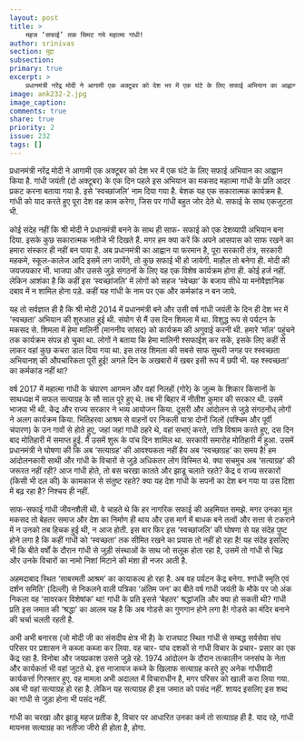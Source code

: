 ```yaml
---
layout: post
title: >
    महज ‘सफाई’ तक सिमट गये महात्मा गांधी!
author: srinivas
section: मुद्दा
subsection:
primary: true
excerpt: >
    प्रधानमंत्री नरेंद्र मोदी ने आगामी एक अक्टूबर को देश भर में एक घंटे के लिए सफाई अभियान का आह्वान किया है. गांधी जयंती (दो अक्टूबर) के एक दिन पहले इस अभियान का मकसद महात्मा गांधी के प्रति आदर प्रकट करना बताया गया है. इसे ‘स्वच्छांजलि’ नाम दिया गया है.
image: ank232-2.jpg
image_caption: 
comments: true
share: true
priority: 2
issue: 232
tags: []
---
```


प्रधानमंत्री नरेंद्र मोदी ने आगामी एक अक्टूबर को देश भर में एक घंटे के लिए सफाई अभियान का आह्वान किया है. गांधी जयंती (दो अक्टूबर) के एक दिन पहले इस अभियान का मकसद महात्मा गांधी के प्रति आदर प्रकट करना बताया गया है. इसे ‘स्वच्छांजलि’ नाम दिया गया है. बेशक यह एक सकारात्मक कार्यक्रम है. गांधी को याद करते हुए पूरा देश वह काम करेगा, जिस पर गांधी बहुत जोर देते थे. सफाई के साथ एकजुटता भी.

कोई संदेह नहीं कि श्री मोदी ने प्रधानमंत्री बनने के साथ ही साफ- सफाई को एक देशव्यापी अभियान बना दिया. इसके कुछ सकारात्मक नतीजे भी दिखते हैं. मगर हम क्या करें कि अपने आसपास को साफ रखने का हमारा संस्कार ही नहीं बन पाया है. अब प्रधानमंत्री का आह्वान या फरमान है, पूरा सरकारी तंत्र, सरकारी महकमे, स्कूल-कालेज आदि इसमें लग जायेंगे, तो कुछ सफाई भी हो जायेगी. माहौल तो बनेगा ही. मोदी की जयजयकार भी. भाजपा और उससे जुड़े संगठनों के लिए यह एक विशेष कार्यक्रम होगा ही. कोई हर्ज नहीं. लेकिन आशंका है कि कहीं इस ‘स्वच्छांजलि’ में लोगों  को सहज ‘स्वेच्छा’ के बजाय सीधे या मनोवैज्ञानिक दबाव में न शामिल होना पड़े. कहीं यह गांधी के नाम पर एक और कर्मकांड न बन जाये.

यह तो सर्वज्ञात ही है कि श्री मोदी 2014 में प्रधानमंत्री बने और उसी वर्ष गांधी जयंती के दिन ही देश भर में ‘स्वच्छता’ अभियान की शुरुआत हुई थी. संयोग से मैं उस दिन शिमला में था. विशुद्ध रूप से पर्यटन के मकसद से. शिमला में हेमा मालिनी (माननीय सांसद) को कार्यक्रम की अगुवाई करनी थी. हमारे  ‘मॉल’ पहुंचने तक कार्यक्रम संपन्न हो चुका था. लोगों ने बताया कि हेमा मालिनी श्सफाईश् कर सकें, इसके लिए कहीं से लाकर वहां कुछ कचरा डाल दिया गया था. इस तरह शिमला की सबसे साफ सुथरी जगह पर श्स्वच्छता अभियानश् की औपचारिकता पूरी हुई! अगले दिन के अखबारों में खबर इसी रूप में छपी भी. यह श्स्वच्छता’ का कर्मकांड नहीं था?

वर्ष 2017 में महात्मा गांधी के चंपारण आगमन और वहां निलहों (गोरे) के जुल्म के शिकार किसानों के साथध्पक्ष में सफल सत्याग्रह के सौ साल पूरे हुए थे. तब भी बिहार में नीतीश कुमार की सरकार थी. उसमें भाजपा भी थी. केंद्र और राज्य सरकार ने भव्य आयोजन किया. दूसरी और आंदोलन से जुड़े संगठनोंध् लोगों ने अलग कार्यक्रम किया. भितिहरवा आश्रम से वाहनों पर निकली यात्रा दोनों जिलों (पश्चिम और पूर्वी चंपारण) के उन गावों से होते हुए, जहां जहां गांधी ठहरे थे, वहां सभाएं करते, रात्रि विश्राम करते हुए, दस दिन बाद मोतिहारी में समाप्त हुई. मैं उसमें शुरू के पांच दिन शामिल था. सरकारी समारोह मोतिहारी में हुआ. उसमें प्रधानमंत्री ने घोषणा की कि अब ‘सत्याग्रह’ की आवश्यकता नहीं हैय अब ‘स्वच्छाग्रह’ का समय है! हम आंदोलनकारी साथी और गांधी के विचारों से जुड़े अधिकतर लोग विस्मित थे. क्या सचमुच अब ‘सत्याग्रह’ की जरूरत नहीं रही? आज गांधी होते, तो बस चरखा कातते और झाडू चलाते रहते? केंद्र व राज्य सरकारों (किसी भी दल की) के कामकाज से संतुष्ट रहते? क्या यह देश गांधी के सपनों का देश बन गया या उस दिशा में बढ़ रहा है? निश्चय ही नहीं.

साफ-सफाई गांधी जीवनशैली थी.  वे चाहते थे कि हर नागरिक सफाई की अहमियत समझे. मगर उनका मूल मकसद तो बेहतर समाज और देश का निर्माण ही थाय और उस मार्ग में बाधक बने  तत्वों और सत्ता से टकराने में न उनको तब हिचक हुई थी, न आज होती.
इस बार फिर इस ‘स्वच्छांजलि’ की घोषणा से यह संदेह पुष्ट होने लगा है कि कहीं गांधी को ‘स्वच्छता’ तक सीमित रखने का प्रयास तो नहीं हो रहा है! यह संदेह इसलिए भी कि बीते वर्षों के दौरान गांधी से जुड़ी संस्थाओं के साथ जो सलूक होता रहा है, उसमें तो गांधी से चिढ़ और उनके विचारों का नामो निशां मिटाने की मंशा ही नजर आती है.

अहमदाबाद स्थित ‘साबरमती आश्रम’ का कायाकल्प हो रहा है. अब वह पर्यटन केंद्र बनेगा. श्गांधी स्मृति एवं दर्शन समिति’ (दिल्ली) से निकलने वाली पत्रिका ‘अंतिम जन’ का बीते वर्ष गांधी जयंती के मौके पर जो अंक निकला वह ‘सावरकर विशेषांक’ था! गांधी के प्रति इससे ‘बेहतर’ श्रद्धांजलि और क्या हो सकती थी? गांधी प्रति इस जमात की ‘श्रद्धा’ का आलम यह है कि अब गोडसे का गुणगान होने लगा है! गोडसे का मंदिर बनाने की चर्चा चलती रहती है.

अभी अभी बनारस (जो मोदी जी का संसदीय क्षेत्र भी है) के राजघाट स्थित गांधी से सम्बद्ध सर्वसेवा संघ परिसर पर प्रशासन ने कब्जा कब्जा कर लिया. वह चार- पांच दशकों से गांधी विचार के प्रचार- प्रसार का एक केंद्र रहा है. विनोबा और जयप्रकाश उससे जुड़े रहे. 1974 आंदोलन के दौरान तत्कालीन जनसंघ के नेता और कार्यकर्ता भी वहां जुटते थे. इस नाजायज कब्जे के खिलाफ सत्याग्रह  करते हुए अनेक गांधीवादी कार्यकर्त्ता गिरफ्तार हुए. वह मामला अभी अदालत में विचाराधीन है, मगर परिसर को खाली करा लिया गया. अब भी वहां सत्याग्रह हो रहा है. लेकिन यह  सत्याग्रह ही इस जमात को पसंद नहीं. शायद इसलिए इस शब्द का गांधी से जुड़ा होना भी पसंद नहीं.  

गांधी का चरखा और झाडू महज प्रतीक है, विचार पर आधारित उनका कर्म तो सत्याग्रह ही है. याद रहे, गांधी मायनस सत्याग्रह का नतीजा जीरो ही होता है, होगा.